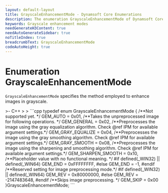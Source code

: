 ```yaml
---
layout: default-layout
title: GrayscaleEnhancementMode - Dynamsoft Core Enumerations
description: The enumeration GrayscaleEnhancementMode of Dynamsoft Core describes all available grayscale enhancement modes.
keywords: Grayscale enhancement modes
needGenerateH3Content: true
needAutoGenerateSidebar: true
noTitleIndex: true
breadcrumbText: GrayscaleEnhancementMode
codeAutoHeight: true
---
```


# Enumeration GrayscaleEnhancementMode

`GrayscaleEnhancementMode` specifies the method employed to enhance images in grayscale.

<div class="sample-code-prefix template2"></div>
   >- C++
   >
>
```cpp
typedef enum GrayscaleEnhancementMode
{
   /**Not supported yet. */
   GEM_AUTO = 0x01,
   /**Takes the unpreprocessed image for following operations. */
   GEM_GENERAL = 0x02,
   /**Preprocesses the image using the gray equalization algorithm. Check @ref IPM for available argument settings.*/
   GEM_GRAY_EQUALIZE = 0x04,
   /**Preprocesses the image using the gray smoothing algorithm. Check @ref IPM for available argument settings.*/
   GEM_GRAY_SMOOTH = 0x08,
   /**Preprocesses the image using the sharpening and smoothing algorithm. Check @ref IPM for available argument settings.*/
   GEM_SHARPEN_SMOOTH = 0x10,
   /**Placeholder value with no functional meaning. */
#if defined(_WIN32) || defined(_WIN64)
   GEM_END = 0xFFFFFFFF,
#else
   GEM_END = -1,
#endif
   /**Reserved setting for image preprocessing mode.*/
#if defined(_WIN32) || defined(_WIN64)
   GEM_REV = 0x80000000,
#else
   GEM_REV = -2147483648,
#endif
   /**Skips image preprocessing. */
   GEM_SKIP = 0x00
}GrayscaleEnhancementMode;
```